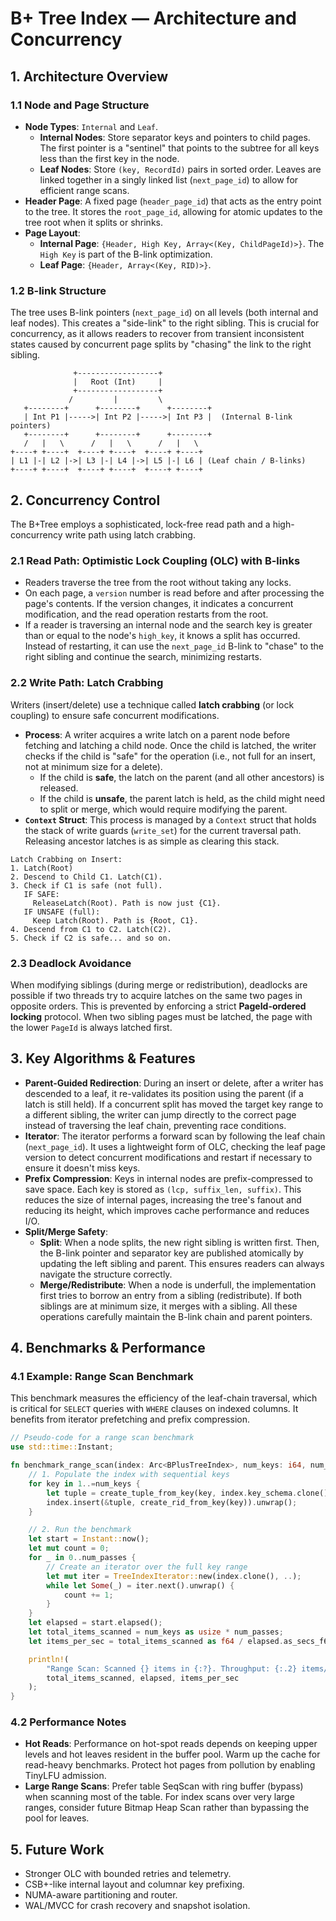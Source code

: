 # B+ Tree Index — Architecture and Concurrency

## 1. Architecture Overview

### 1.1 Node and Page Structure
-   **Node Types**: `Internal` and `Leaf`.
    -   **Internal Nodes**: Store separator keys and pointers to child pages. The first pointer is a "sentinel" that points to the subtree for all keys less than the first key in the node.
    -   **Leaf Nodes**: Store `(key, RecordId)` pairs in sorted order. Leaves are linked together in a singly linked list (`next_page_id`) to allow for efficient range scans.
-   **Header Page**: A fixed page (`header_page_id`) that acts as the entry point to the tree. It stores the `root_page_id`, allowing for atomic updates to the tree root when it splits or shrinks.
-   **Page Layout**:
    -   **Internal Page**: `{Header, High Key, Array<(Key, ChildPageId)>}`. The `High Key` is part of the B-link optimization.
    -   **Leaf Page**: `{Header, Array<(Key, RID)>}`.

### 1.2 B-link Structure

The tree uses B-link pointers (`next_page_id`) on all levels (both internal and leaf nodes). This creates a "side-link" to the right sibling. This is crucial for concurrency, as it allows readers to recover from transient inconsistent states caused by concurrent page splits by "chasing" the link to the right sibling.

```
              +------------------+
              |   Root (Int)     |
              +------------------+
             /         |         \
   +--------+      +--------+      +--------+
   | Int P1 |----->| Int P2 |----->| Int P3 |  (Internal B-link pointers)
   +--------+      +--------+      +--------+
   /   |   \      /   |   \      /   |   \
+----+ +----+  +----+ +----+  +----+ +----+
| L1 |-| L2 |->| L3 |-| L4 |->| L5 |-| L6 | (Leaf chain / B-links)
+----+ +----+  +----+ +----+  +----+ +----+
```

## 2. Concurrency Control

The B+Tree employs a sophisticated, lock-free read path and a high-concurrency write path using latch crabbing.

### 2.1 Read Path: Optimistic Lock Coupling (OLC) with B-links

-   Readers traverse the tree from the root without taking any locks.
-   On each page, a `version` number is read before and after processing the page's contents. If the version changes, it indicates a concurrent modification, and the read operation restarts from the root.
-   If a reader is traversing an internal node and the search key is greater than or equal to the node's `high_key`, it knows a split has occurred. Instead of restarting, it can use the `next_page_id` B-link to "chase" to the right sibling and continue the search, minimizing restarts.

### 2.2 Write Path: Latch Crabbing

Writers (insert/delete) use a technique called **latch crabbing** (or lock coupling) to ensure safe concurrent modifications.

-   **Process**: A writer acquires a write latch on a parent node before fetching and latching a child node. Once the child is latched, the writer checks if the child is "safe" for the operation (i.e., not full for an insert, not at minimum size for a delete).
    -   If the child is **safe**, the latch on the parent (and all other ancestors) is released.
    -   If the child is **unsafe**, the parent latch is held, as the child might need to split or merge, which would require modifying the parent.
-   **`Context` Struct**: This process is managed by a `Context` struct that holds the stack of write guards (`write_set`) for the current traversal path. Releasing ancestor latches is as simple as clearing this stack.

```
Latch Crabbing on Insert:
1. Latch(Root)
2. Descend to Child C1. Latch(C1).
3. Check if C1 is safe (not full).
   IF SAFE:
     ReleaseLatch(Root). Path is now just {C1}.
   IF UNSAFE (full):
     Keep Latch(Root). Path is {Root, C1}.
4. Descend from C1 to C2. Latch(C2).
5. Check if C2 is safe... and so on.
```

### 2.3 Deadlock Avoidance

When modifying siblings (during merge or redistribution), deadlocks are possible if two threads try to acquire latches on the same two pages in opposite orders. This is prevented by enforcing a strict **PageId-ordered locking** protocol. When two sibling pages must be latched, the page with the lower `PageId` is always latched first.

## 3. Key Algorithms & Features

-   **Parent-Guided Redirection**: During an insert or delete, after a writer has descended to a leaf, it re-validates its position using the parent (if a latch is still held). If a concurrent split has moved the target key range to a different sibling, the writer can jump directly to the correct page instead of traversing the leaf chain, preventing race conditions.
-   **Iterator**: The iterator performs a forward scan by following the leaf chain (`next_page_id`). It uses a lightweight form of OLC, checking the leaf page version to detect concurrent modifications and restart if necessary to ensure it doesn't miss keys.
-   **Prefix Compression**: Keys in internal nodes are prefix-compressed to save space. Each key is stored as `(lcp, suffix_len, suffix)`. This reduces the size of internal pages, increasing the tree's fanout and reducing its height, which improves cache performance and reduces I/O.
-   **Split/Merge Safety**:
    -   **Split**: When a node splits, the new right sibling is written first. Then, the B-link pointer and separator key are published atomically by updating the left sibling and parent. This ensures readers can always navigate the structure correctly.
    -   **Merge/Redistribute**: When a node is underfull, the implementation first tries to borrow an entry from a sibling (redistribute). If both siblings are at minimum size, it merges with a sibling. All these operations carefully maintain the B-link chain and parent pointers.

## 4. Benchmarks & Performance

### 4.1 Example: Range Scan Benchmark

This benchmark measures the efficiency of the leaf-chain traversal, which is critical for `SELECT` queries with `WHERE` clauses on indexed columns. It benefits from iterator prefetching and prefix compression.

```rust
// Pseudo-code for a range scan benchmark
use std::time::Instant;

fn benchmark_range_scan(index: Arc<BPlusTreeIndex>, num_keys: i64, num_passes: usize) {
    // 1. Populate the index with sequential keys
    for key in 1..=num_keys {
        let tuple = create_tuple_from_key(key, index.key_schema.clone());
        index.insert(&tuple, create_rid_from_key(key)).unwrap();
    }

    // 2. Run the benchmark
    let start = Instant::now();
    let mut count = 0;
    for _ in 0..num_passes {
        // Create an iterator over the full key range
        let mut iter = TreeIndexIterator::new(index.clone(), ..);
        while let Some(_) = iter.next().unwrap() {
            count += 1;
        }
    }
    let elapsed = start.elapsed();
    let total_items_scanned = num_keys as usize * num_passes;
    let items_per_sec = total_items_scanned as f64 / elapsed.as_secs_f64();

    println!(
        "Range Scan: Scanned {} items in {:?}. Throughput: {:.2} items/sec",
        total_items_scanned, elapsed, items_per_sec
    );
}
```

### 4.2 Performance Notes
-   **Hot Reads**: Performance on hot-spot reads depends on keeping upper levels and hot leaves resident in the buffer pool. Warm up the cache for read-heavy benchmarks. Protect hot pages from pollution by enabling TinyLFU admission.
-   **Large Range Scans**: Prefer table SeqScan with ring buffer (bypass) when scanning most of the table. For index scans over very large ranges, consider future Bitmap Heap Scan rather than bypassing the pool for leaves.

## 5. Future Work
-   Stronger OLC with bounded retries and telemetry.
-   CSB+-like internal layout and columnar key prefixing.
-   NUMA-aware partitioning and router.
-   WAL/MVCC for crash recovery and snapshot isolation.
